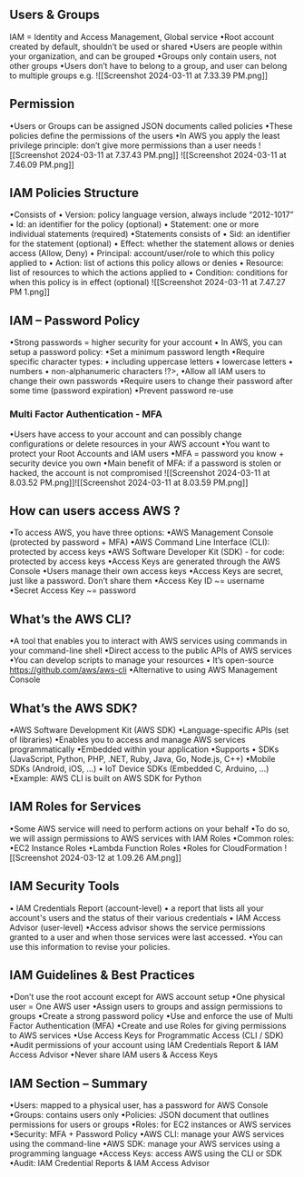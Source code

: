 ## Users & Groups
 IAM  = Identity and Access Management, Global service 
 •Root account created by default, shouldn’t be used or shared 
 •Users are people within your organization, and can be grouped 
 •Groups only contain users, not other groups 
 •Users don’t have to belong to a group, and user can belong to multiple groups
 e.g. ![[Screenshot 2024-03-11 at 7.33.39 PM.png]]
## Permission
•Users or Groups can be assigned JSON documents called policies 
•These policies define the permissions of the users 
•In AWS you apply the least privilege principle: don’t give more permissions than a user needs 
![[Screenshot 2024-03-11 at 7.37.43 PM.png]]
![[Screenshot 2024-03-11 at 7.46.09 PM.png]]
## IAM Policies Structure 
•Consists of 
	• Version: policy language version, always include “2012-1017” 
	• Id: an identifier for the policy (optional) 
	• Statement: one or more individual statements (required) 
•Statements consists of 
	• Sid: an identifier for the statement (optional) 
	• Effect: whether the statement allows or denies access (Allow, Deny) 
	• Principal: account/user/role to which this policy applied to 
	• Action: list of actions this policy allows or denies 
	• Resource: list of resources to which the actions applied to 
	• Condition: conditions for when this policy is in effect (optional)
![[Screenshot 2024-03-11 at 7.47.27 PM 1.png]]
## IAM – Password Policy
•Strong passwords = higher security for your account 
• In AWS, you can setup a password policy: 
	•Set a minimum password length 
	•Require specific character types: 
		• including uppercase letters 
		• lowercase letters 
		• numbers 
		• non-alphanumeric characters !?>,
	•Allow all IAM users to change their own passwords 
	•Require users to change their password after some time (password expiration) 
	•Prevent password re-use
### Multi Factor Authentication - MFA
•Users have access to your account and can possibly change configurations or delete resources in your AWS account 
•You want to protect your Root Accounts and IAM users 
•MFA = password you know + security device you own
•Main benefit of MFA: if a password is stolen or hacked, the account is not compromised
![[Screenshot 2024-03-11 at 8.03.52 PM.png]]![[Screenshot 2024-03-11 at 8.03.59 PM.png]]
## How can users access AWS ? 
•To access AWS, you have three options: 
	•AWS Management Console (protected by password + MFA) 
	•AWS Command Line Interface (CLI): protected by access keys 
	•AWS Software Developer Kit (SDK) - for code: protected by access keys 
•Access Keys are generated through the AWS Console 
•Users manage their own access keys 
•Access Keys are secret, just like a password. Don’t share them 
•Access Key ID ~= username 
•Secret Access Key ~= password
## What’s the AWS CLI? 
•A tool that enables you to interact with AWS services using commands in your command-line shell 
•Direct access to the public APIs of AWS services 
•You can develop scripts to manage your resources 
• It’s open-source https://github.com/aws/aws-cli 
•Alternative to using AWS Management Console
## What’s the AWS SDK? 
•AWS Software Development Kit (AWS SDK) 
•Language-specific APIs (set of libraries) 
•Enables you to access and manage AWS services programmatically 
•Embedded within your application 
•Supports 
	• SDKs (JavaScript, Python, PHP, .NET, Ruby, Java, Go, Node.js, C++) 
	•Mobile SDKs (Android, iOS, …) 
	• IoT Device SDKs (Embedded C, Arduino, …) 
	•Example: AWS CLI is built on AWS SDK for Python
## IAM Roles for Services
 •Some AWS service will need to perform actions on your behalf 
 •To do so, we will assign permissions to AWS services with IAM Roles 
 •Common roles: 
	 •EC2 Instance Roles 
	 •Lambda Function Roles 
	 •Roles for CloudFormation 
 ![[Screenshot 2024-03-12 at 1.09.26 AM.png]]

## IAM Security Tools 
• IAM Credentials Report (account-level) 
	• a report that lists all your account's users and the status of their various credentials 
• IAM Access Advisor (user-level) 
	•Access advisor shows the service permissions granted to a user and when those services were last accessed. 
	•You can use this information to revise your policies.
## IAM Guidelines & Best Practices 
•Don’t use the root account except for AWS account setup 
•One physical user = One AWS user 
•Assign users to groups and assign permissions to groups 
•Create a strong password policy 
•Use and enforce the use of Multi Factor Authentication (MFA) 
•Create and use Roles for giving permissions to AWS services 
•Use Access Keys for Programmatic Access (CLI / SDK) 
•Audit permissions of your account using IAM Credentials Report & IAM Access Advisor 
•Never share IAM users & Access Keys

## IAM Section – Summary 
•Users: mapped to a physical user, has a password for AWS Console 
•Groups: contains users only 
•Policies: JSON document that outlines permissions for users or groups 
•Roles: for EC2 instances or AWS services 
•Security: MFA + Password Policy 
•AWS CLI: manage your AWS services using the command-line 
•AWS SDK: manage your AWS services using a programming language 
•Access Keys: access AWS using the CLI or SDK 
•Audit: IAM Credential Reports & IAM Access Advisor